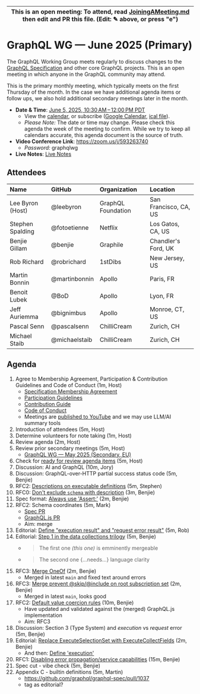 <!--

# How to join (copied directly from /JoiningAMeeting.md)

Hello! You're welcome to join our working group meeting and add to the agenda by
following these three steps:

1.  Add your name to the list of attendees (in alphabetical order).

    - To respect meeting size, attendees should be relevant to the agenda. That
      means we expect most who join the meeting to participate in discussion. If
      you'd rather just watch, check out our [YouTube][].

    - Please include the organization (or project) you represent, and the
      location (including [country code][]) you expect to be located in during
      the meeting.

    - If you're willing to help take notes, add "✏️" after your name (eg. Ada
      Lovelace ✏). This is hugely helpful!

2.  If relevant, add your topic to the agenda (sorted by expected time).

    - Every agenda item has four parts: 1) the topic, 2) an expected time
      constraint, 3) who's leading the discussion, and 4) a list of any relevant
      links (RFC docs, issues, PRs, presentations, etc). Follow the format of
      existing agenda items.

    - Know what you want to get out of the agenda topic - what feedback do you
      need? What questions do you need answered? Are you looking for consensus
      or just directional feedback?

    - If your topic is a new proposal it's likely an ["RFC 0"][rfc stages]. The
      barrier of entry for documenting new proposals is intentionally low,
      writing a few sentences about the problem you're trying to solve and the
      rough shape of your proposed solution is normally sufficient.

      You can create a link for this:

      - As an issue against the graphql-wg repo.
      - As a GitHub discussion in the graphql-wg repo.
      - As an RFC document into the rfcs/ folder of the graphql-wg repo.

3.  Review our guidelines and agree to our Spec Membership & CLA.

    - Review and understand our Spec Membership Agreement, Participation &
      Contribution Guidelines, and Code of Conduct. You'll find links to these
      in the first agenda item of every meeting.

    - If this is your first time, our bot will comment on your Pull Request with
      a link to our Spec Membership & CLA. Please follow along and agree before
      your PR is merged.

      Your organization may sign this for all of its members. To set this up,
      please ask operations@graphql.org.

PLEASE TAKE NOTE:

- By joining this meeting you must agree to the Specification Membership
  Agreement and Code of Conduct.

- Meetings are recorded and made available on [YouTube][], by joining you
  consent to being recorded.

[youtube]: https://www.youtube.com/channel/UCERcwLeheOXp_u61jEXxHMA
[country code]:
  https://en.wikipedia.org/wiki/List_of_ISO_3166_country_codes#Current_ISO_3166_country_codes
[rfc stages]:
  https://github.com/graphql/graphql-spec/blob/main/CONTRIBUTING.md#rfc-contribution-stages


-->

| This is an open meeting: To attend, read [JoiningAMeeting.md][] then edit and PR this file. (Edit: ✎ above, or press "e") |
| ---------------------------------------------------------------------------------------- |

# GraphQL WG — June 2025 (Primary)

The GraphQL Working Group meets regularly to discuss changes to the
[GraphQL Specification][] and other core GraphQL projects. This is an open
meeting in which anyone in the GraphQL community may attend.

This is the primary monthly meeting, which typically meets on the first Thursday
of the month. In the case we have additional agenda items or follow ups, we also
hold additional secondary meetings later in the month.

- **Date & Time**: [June 5, 2025, 10:30 AM – 12:00 PM PDT](https://www.timeanddate.com/worldclock/converter.html?iso=20250605T173000&p1=224&p2=179&p3=136&p4=268&p5=367&p6=438&p7=248&p8=240)
  - View the [calendar][], or subscribe ([Google Calendar][], [ical file][]).
  - _Please Note:_ The date or time may change. Please check this agenda the
    week of the meeting to confirm. While we try to keep all calendars accurate,
    this agenda document is the source of truth.
- **Video Conference Link**: https://zoom.us/j/593263740
  - _Password:_ graphqlwg
- **Live Notes**: [Live Notes][]

[calendar]: https://calendar.google.com/calendar/embed?src=linuxfoundation.org_ik79t9uuj2p32i3r203dgv5mo8%40group.calendar.google.com
[google calendar]: https://calendar.google.com/calendar?cid=bGludXhmb3VuZGF0aW9uLm9yZ19pazc5dDl1dWoycDMyaTNyMjAzZGd2NW1vOEBncm91cC5jYWxlbmRhci5nb29nbGUuY29t
[ical file]: https://calendar.google.com/calendar/ical/linuxfoundation.org_ik79t9uuj2p32i3r203dgv5mo8%40group.calendar.google.com/public/basic.ics
[graphql specification]: https://github.com/graphql/graphql-spec
[JoiningAMeeting.md]: https://github.com/graphql/graphql-wg/blob/main/JoiningAMeeting.md
[live notes]: https://docs.google.com/document/d/1q-sT4k8-c0tcDYJ8CxPZkJ8UY4Nhk3HbKsRxosu_7YE/edit?usp=sharing

## Attendees

<!-- prettier-ignore -->
| Name             | GitHub        | Organization       | Location              |
| :--------------- | :------------ | :----------------- | :-------------------- |
| Lee Byron (Host) | @leebyron     | GraphQL Foundation | San Francisco, CA, US |
| Stephen Spalding | @fotoetienne  | Netflix            | Los Gatos, CA, US     |
| Benjie Gillam    | @benjie       | Graphile           | Chandler's Ford, UK   |
| Rob Richard      | @robrichard   | 1stDibs            | New Jersey, US        |
| Martin Bonnin    | @martinbonnin | Apollo             | Paris, FR             |
| Benoit Lubek     | @BoD          | Apollo             | Lyon, FR              |
| Jeff Auriemma    | @bignimbus    | Apollo             | Monroe, CT, US        |
| Pascal Senn      | @pascalsenn   | ChilliCream        | Zurich, CH            |
| Michael Staib    | @michaelstaib | ChilliCream        | Zurich, CH            |

## Agenda

1. Agree to Membership Agreement, Participation & Contribution Guidelines and Code of Conduct (1m, Host)
   - [Specification Membership Agreement](https://github.com/graphql/foundation)
   - [Participation Guidelines](https://github.com/graphql/graphql-wg#participation-guidelines)
   - [Contribution Guide](https://github.com/graphql/graphql-spec/blob/main/CONTRIBUTING.md)
   - [Code of Conduct](https://github.com/graphql/foundation/blob/master/CODE-OF-CONDUCT.md)
   - Meetings are [published to YouTube](https://www.youtube.com/@GraphQLFoundation/videos) and we may use LLM/AI summary tools
1. Introduction of attendees (5m, Host)
1. Determine volunteers for note taking (1m, Host)
1. Review agenda (2m, Host)
1. Review prior secondary meetings (5m, Host)
   - [GraphQL WG — May 2025 (Secondary, EU)](https://github.com/graphql/graphql-wg/blob/main/agendas/2025/05-May/15-wg-secondary-eu.md)
1. Check for [ready for review agenda items](https://github.com/graphql/graphql-wg/issues?q=is%3Aissue+is%3Aopen+label%3A%22Ready+for+review+%F0%9F%99%8C%22+sort%3Aupdated-desc) (5m, Host)
1. Discussion: AI and GraphQL (10m, Jory)
1. Discussion: GraphQL-over-HTTP partial success status code (5m, Benjie)
1. RFC2: [Descriptions on executable definitions](https://github.com/graphql/graphql-spec/pull/892) (5m, Stephen)
1. RFC0: [Don't exclude `schema` with description](https://github.com/graphql/graphql-spec/pull/1167) (3m, Benjie)
1. Spec format: [Always use 'Assert:'](https://github.com/graphql/graphql-spec/pull/1168) (2m, Benjie)
1. RFC2: Schema coordinates (5m, Mark)
   - [Spec PR](https://github.com/graphql/graphql-spec/pull/794)
   - [GraphQL.js PR](https://github.com/graphql/graphql-js/pull/3044)
   - Aim: merge
1. Editorial: [Define "execution result" and "request error result"](https://github.com/graphql/graphql-spec/pull/1159) (5m, Rob)
1. Editorial: [Step 1 in the data collections trilogy](https://github.com/graphql/graphql-spec/pull/1102) (5m, Benjie)
   - > The first one _(this one)_ is emminently mergeable
   - > The second one {...needs...} language clarity
1. RFC3: [Merge OneOf](https://github.com/graphql/graphql-spec/pull/825) (2m, Benjie)
   - Merged in latest `main` and fixed text around errors
1. RFC3: [Merge prevent @skip/@include on root subscription set](https://github.com/graphql/graphql-spec/pull/860) (2m, Benjie)
   - Merged in latest `main`, looks good
1. RFC2: [Default value coercion rules](https://github.com/graphql/graphql-spec/pull/793) (10m, Benjie)
   - Have updated and validated against the (merged) GraphQL.js implementation
   - Aim: RFC3
1. Discussion: Section 3 (Type System) and _execution_ vs _request_ error (5m, Benjie)
1. Editorial: [Replace ExecuteSelectionSet with ExecuteCollectFields](https://github.com/graphql/graphql-spec/pull/1039) (2m, Benjie)
   - And then: [Define 'execution'](https://github.com/graphql/graphql-spec/pull/894)
1. RFC1: [Disabling error propagation/service capabilities](https://github.com/graphql/graphql-spec/pull/1163) (15m, Benjie)
1. Spec cut - vibe check (5m, Benjie)
1. Appendix C - builtin definitions (5m, Martin)
   - https://github.com/graphql/graphql-spec/pull/1037
   - tag as editorial? 
